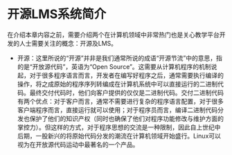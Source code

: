 # 开源LMS系统简介

在介绍本章内容之前，需要介绍两个在计算机领域中非常热门也是关心教学平台开发的人士需要关注的概念：开源及LMS。

* 开源：这里所说的“开源”并非是我们通常所说的成语“开源节流”中的意思，指的是“开放源代码”，英语为“Open Source”。这需要从计算机程序的机制说起，对于很多程序语言而言，开发者在编写好程序之后，通常需要执行编译的操作，将之成原始的程序序列转编成在计算机系统中可以直接运行的二进制代码。最终交付代码时，他们向客户提供的仅仅是二进制代码。交付二进制代码有两个优点：对于客户而言，通常不需要进行复杂的程序语言配置，对于很多客户端程序而言，直接运行就可以使用；对于程序员而言，编译二进制代码分发也保护了他们的知识产权（同时也确保了他们对程序功能修改与维护方面的掌控力）。但这样的方式，对于程序思想的交流是一种限制，因此自上世纪中后期，一股新兴的将原始代码分发的潮流在计算机领域开始盛行。Linux可以视为在开放源代码运动中最著名的一个产品。
